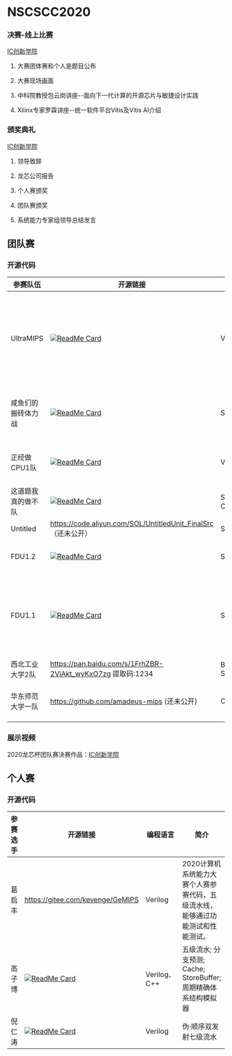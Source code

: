 # NSCSCC2020

### 决赛-线上比赛

[IC创新学院](https://www.iccollege.cn/live/home/show/85.mooc)

1. 大赛团体赛和个人是题目公布
2. 大赛现场画面

3. 中科院教授包云岗讲座--面向下一代计算的开源芯片与敏捷设计实践

4. Xilinx专家罗霖讲座--统一软件平台Vitis及Vitis AI介绍

### 颁奖典礼

[IC创新学院](https://www.iccollege.cn/live/home/show/96.mooc)

1. 领导致辞
2. 龙芯公司报告

3. 个人赛颁奖

4. 团队赛颁奖

5. 系统能力专家组领导总结发言 

## 团队赛

### 开源代码

| 参赛队伍           | 开源链接                                                     | 编程语言               | 简介                                                         |
| ------------------ | ------------------------------------------------------------ | ---------------------- | ------------------------------------------------------------ |
| UltraMIPS          | [![ReadMe Card](https://github-readme-stats.vercel.app/api/pin/?username=SocialistDalao&repo=UltraMIPS_NSCSCC)](https://github.com/SocialistDalao/UltraMIPS_NSCSCC) | Verilog                | 拥有详细开发文档和友好型代码的来源作品:基于双发射处理器的UltraMIPS系统设计 |
| 咸鱼们的搬砖体力战 | [![ReadMe Card](https://github-readme-stats.vercel.app/api/pin/?username=Superscalar-HIT-Core&repo=SHIT-Core-NSCSCC2020)](https://github.com/Superscalar-HIT-Core/SHIT-Core-NSCSCC2020) | SystemVerilog          | 基于MIPS指令集的乱序四发射的超标量处理器                     |
| 正经做CPU1队       | [![ReadMe Card](https://github-readme-stats.vercel.app/api/pin/?username=14010007517&repo=2020NSCSCC)](https://github.com/14010007517/2020NSCSCC) | Verilog                | 尽可能的挖掘五级流水的潜力                                   |
| 这道题我真的做不队 | [![ReadMe Card](https://github-readme-stats.vercel.app/api/pin/?username=easter-mips&repo=nscscc2020)](https://github.com/easter-mips/nscscc2020) | SystemVerilog、Chisel3 | 顺序双发五级流水带cache                                      |
| Untitled           | https://code.aliyun.com/SOL/UntitledUnit_FinalSrc （还未公开） | SystemVerilog          | MIPS-10段流水线                                              |
| FDU1.2             | [![ReadMe Card](https://github-readme-stats.vercel.app/api/pin/?username=TwistsOfFate&repo=vanilla-cpu)](https://github.com/TwistsOfFate/vanilla-cpu) | SystemVerilog          | 性能不俗的五级单发流水线                                     |
| FDU1.1             | [![ReadMe Card](https://github-readme-stats.vercel.app/api/pin/?username=NSCSCC-2020-Fudan&repo=FDU1.1-NSCSCC)](https://github.com/NSCSCC-2020-Fudan/FDU1.1-NSCSCC) | SystemVerilog          | 一个朴素的顺序双发射MIPS处理器，八级流水；两级流水的Cache    |
| 西北工业大学2队    | https://pan.baidu.com/s/1FrhZBR-2ViAkt_wyKxO7zg 提取码:1234  | Bluespec SystemVerilog | 经典五级流水线                                               |
| 华东师范大学一队   | https://github.com/amadeus-mips (还未公开)                   | Chisel                 | Chisel3生成的MIPS32 CPU                                      |

### 展示视频

2020龙芯杯团队赛决赛作品：[IC创新学院](https://www.iccollege.cn/study/unit/3019.mooc)

## 个人赛

### 开源代码

| 参赛选手 | 开源链接                                            | 编程语言     | 简介                                                         |
| -------- | --------------------------------------------------- | ------------ | ------------------------------------------------------------ |
| 葛启丰   | https://gitee.com/kevenge/GeMIPS                    | Verilog      | 2020计算机系统能力大赛个人赛参赛代码，五级流水线，能够通过功能测试和性能测试。 |
| 高子博   | [![ReadMe Card](https://github-readme-stats.vercel.app/api/pin/?username=cassuto&repo=yamp-32)](https://github.com/cassuto/yamp-32)                  | Verilog、C++ | 五级流水; 分支预测; Cache; StoreBuffer; 周期精确体系结构模拟器 |
| 倪仁涛   | [![ReadMe Card](https://github-readme-stats.vercel.app/api/pin/?username=fluctlight001&repo=cpu_for_nscscc2020)](https://github.com/fluctlight001/cpu_for_nscscc2020) | Verilog      | 伪·顺序双发射七级流水                                        |
